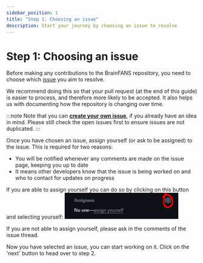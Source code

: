 ```yaml
---
sidebar_position: 1
title: "Step 1: Choosing an issue"
description: Start your journey by choosing an issue to resolve
---
```


# Step 1: Choosing an issue

Before making any contributions to the BrainFANS repository, you need to choose which [issue](https://github.com/ejh243/BrainFANS/issues) you aim to resolve.

We recommend doing this so that your pull request (at the end of this guide) is easier to process, and therefore more likely to be accepted. It also helps us with documenting how the repository is changing over time.

:::note
Note that you can [**create your own issue**](../../User_Information/Creating_issues/Creating_an_issue.md), if you already have an idea in mind. Please still check the open issues first to ensure issues are not duplicated.
:::

Once you have chosen an issue, assign yourself (or ask to be assigned) to the issue. This is required for two reasons:

* You will be notified whenever any comments are made on the issue page, keeping you up to date
* It means other developers know that the issue is being worked on and who to contact for updates on progress

If you are able to assign yourself you can do so by clicking on this button and selecting yourself:
![Screenshot of assignee area](/development-pipeline/assignee-button.png)

If you are not able to assign yourself, please ask in the comments of the issue thread.

Now you have selected an issue, you can start working on it. Click on the 'next' button to head over to step 2.
